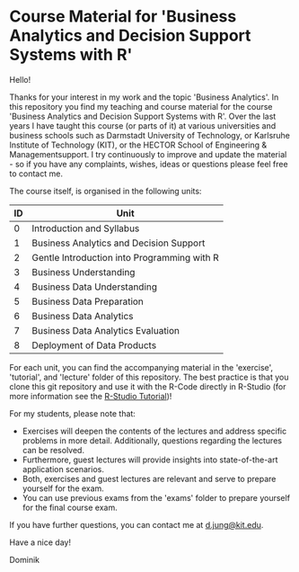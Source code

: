 # Course Material for 'Business Analytics and Decision Support Systems with R'
Hello! 

Thanks for your interest in my work and the topic 'Business Analytics'. In this repository you find my teaching and course material for the course 'Business Analytics and Decision Support Systems with R'. Over the last years I have taught this course (or parts of it) at various universities and business schools such as Darmstadt University of Technology, or Karlsruhe Institute of Technology (KIT), or the HECTOR School of Engineering & Managementsupport. I try continuously to improve and update the material - so if you have any complaints, wishes, ideas or questions please feel free to contact me.

The course itself, is organised in the following units: 

ID | Unit
---- | -------------
0 | Introduction and Syllabus
1 | Business Analytics and Decision Support
2 | Gentle Introduction into Programming with R
3 | Business Understanding
4 | Business Data Understanding
5 | Business Data Preparation
6 | Business Data Analytics
7 | Business Data Analytics Evaluation
8 | Deployment of Data Products

For each unit, you can find the accompanying material in the 'exercise', 'tutorial', and 'lecture' folder of this repository. The best practice is that you clone this git repository and use it with the R-Code directly in R-Studio (for more information see the <a href="https://support.rstudio.com/hc/en-us/articles/200532077-Version-Control-with-Git-and-SVN" target="_blank"> R-Studio Tutorial</a>)!

For my students, please note that:

* Exercises will deepen the contents of the lectures and address specific problems in more detail. Additionally, questions regarding the lectures can be resolved.
* Furthermore, guest lectures will provide insights into state-of-the-art application scenarios.
* Both, exercises and guest lectures are relevant and serve to prepare yourself for the exam.
* You can use previous exams from the 'exams' folder to prepare yourself for the final course exam.

If you have further questions, you can contact me at <d.jung@kit.edu>.

Have a nice day!

Dominik